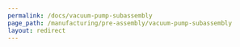 ```yaml
---
permalink: /docs/vacuum-pump-subassembly
page_path: /manufacturing/pre-assembly/vacuum-pump-subassembly
layout: redirect
---
```


